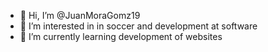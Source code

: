 - 👋 Hi, I’m @JuanMoraGomz19
- 👀 I’m interested in in soccer and development at software
- 🌱 I’m currently learning development of websites
